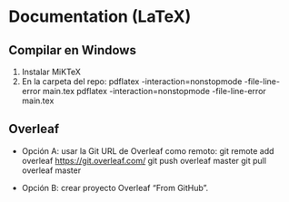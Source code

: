 # Documentation (LaTeX)

## Compilar en Windows
1) Instalar MiKTeX
2) En la carpeta del repo:
   pdflatex -interaction=nonstopmode -file-line-error main.tex
   pdflatex -interaction=nonstopmode -file-line-error main.tex

## Overleaf
- Opción A: usar la Git URL de Overleaf como remoto:
  git remote add overleaf https://git.overleaf.com/<id>
  git push overleaf master
  git pull overleaf master

- Opción B: crear proyecto Overleaf “From GitHub”.
